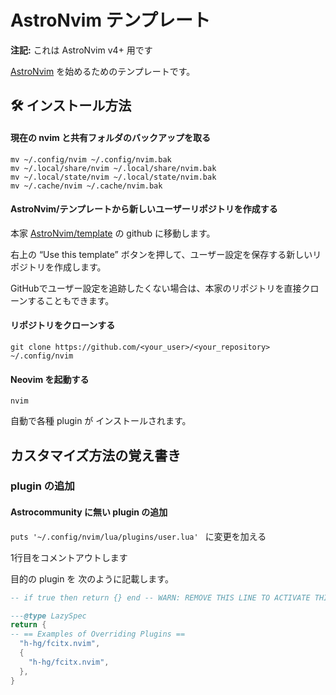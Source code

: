 # AstroNvim テンプレート

**注記:** これは AstroNvim v4+ 用です

[AstroNvim](https://github.com/AstroNvim/AstroNvim) を始めるためのテンプレートです。

## 🛠️ インストール方法

#### 現在の nvim と共有フォルダのバックアップを取る

```shell
mv ~/.config/nvim ~/.config/nvim.bak
mv ~/.local/share/nvim ~/.local/share/nvim.bak
mv ~/.local/state/nvim ~/.local/state/nvim.bak
mv ~/.cache/nvim ~/.cache/nvim.bak
```

#### AstroNvim/テンプレートから新しいユーザーリポジトリを作成する

本家 [AstroNvim/template](https://github.com/AstroNvim/template) の github に移動します。

右上の “Use this template” ボタンを押して、ユーザー設定を保存する新しいリポジトリを作成します。

GitHubでユーザー設定を追跡したくない場合は、本家のリポジトリを直接クローンすることもできます。

#### リポジトリをクローンする

```shell
git clone https://github.com/<your_user>/<your_repository> ~/.config/nvim
```

#### Neovim を起動する

```shell
nvim
```

自動で各種 plugin が インストールされます。

## カスタマイズ方法の覚え書き

### plugin の追加

#### Astrocommunity に無い plugin の追加

`puts '~/.config/nvim/lua/plugins/user.lua' ` に変更を加える

1行目をコメントアウトします

目的の plugin を 次のように記載します。

```lua
-- if true then return {} end -- WARN: REMOVE THIS LINE TO ACTIVATE THIS FILE

---@type LazySpec
return {
-- == Examples of Overriding Plugins ==
  "h-hg/fcitx.nvim",
  {
    "h-hg/fcitx.nvim",
  },
}
```
